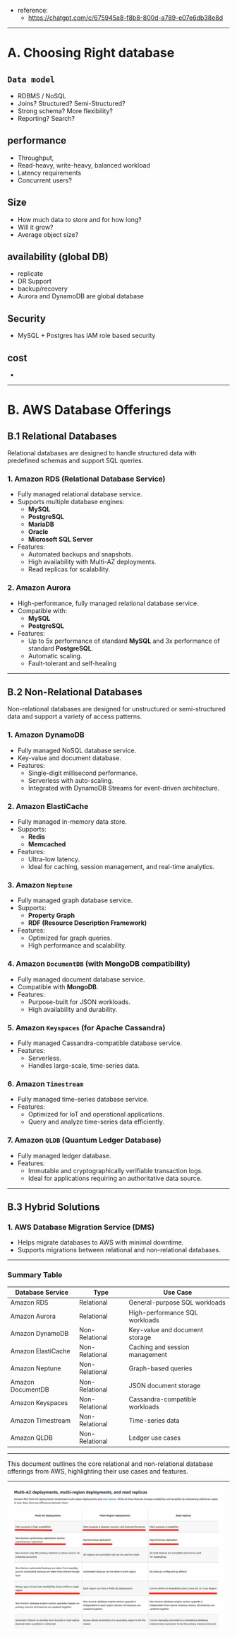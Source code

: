 - reference:
  - https://chatgpt.com/c/675945a8-f8b8-800d-a789-e07e6db38e8d
--- 
# A. Choosing Right database
## `Data model`
  - RDBMS / NoSQL
  - Joins? Structured? Semi-Structured?
  - Strong schema? More flexibility?
  - Reporting? Search?
    
## performance 
  - Throughput, 
  - Read-heavy, write-heavy, balanced workload
  - Latency requirements
  - Concurrent users?
  
## Size
  - How much data to store and for how long? 
  - Will it grow? 
  - Average object size?
  
## availability (global DB) 
- replicate
- DR Support
- backup/recovery
- Aurora and DynamoDB are global database

## Security
  - MySQL + Postgres has IAM role based security

## cost
- 
---

# B. AWS Database Offerings

## B.1 Relational Databases
Relational databases are designed to handle structured data with predefined schemas and support SQL queries.

### 1. **Amazon RDS (Relational Database Service)**
- Fully managed relational database service.
- Supports multiple database engines:
    - **MySQL**
    - **PostgreSQL**
    - **MariaDB**
    - **Oracle**
    - **Microsoft SQL Server**
- Features:
    - Automated backups and snapshots.
    - High availability with Multi-AZ deployments.
    - Read replicas for scalability.

### 2. **Amazon Aurora**
- High-performance, fully managed relational database service.
- Compatible with:
    - **MySQL**
    - **PostgreSQL**
- Features:
    - Up to 5x performance of standard **MySQL** and 3x performance of standard **PostgreSQL**.
    - Automatic scaling.
    - Fault-tolerant and self-healing

---

## B.2 Non-Relational Databases
Non-relational databases are designed for unstructured or semi-structured data and support a variety of access patterns.

### 1. **Amazon DynamoDB**
- Fully managed NoSQL database service.
- Key-value and document database.
- Features:
    - Single-digit millisecond performance.
    - Serverless with auto-scaling.
    - Integrated with DynamoDB Streams for event-driven architecture.

### 2. **Amazon ElastiCache**
- Fully managed in-memory data store.
- Supports:
    - **Redis**
    - **Memcached**
- Features:
    - Ultra-low latency.
    - Ideal for caching, session management, and real-time analytics.

### 3. **Amazon `Neptune`**
- Fully managed graph database service.
- Supports:
    - **Property Graph**
    - **RDF (Resource Description Framework)**
- Features:
    - Optimized for graph queries.
    - High performance and scalability.

### 4. **Amazon `DocumentDB` (with MongoDB compatibility)**
- Fully managed document database service.
- Compatible with **MongoDB**.
- Features:
    - Purpose-built for JSON workloads.
    - High availability and durability.

### 5. **Amazon `Keyspaces` (for Apache Cassandra)**
- Fully managed Cassandra-compatible database service.
- Features:
    - Serverless.
    - Handles large-scale, time-series data.

### 6. **Amazon `Timestream`**
- Fully managed time-series database service.
- Features:
    - Optimized for IoT and operational applications.
    - Query and analyze time-series data efficiently.

### 7. **Amazon `QLDB` (Quantum Ledger Database)**
- Fully managed ledger database.
- Features:
    - Immutable and cryptographically verifiable transaction logs.
    - Ideal for applications requiring an authoritative data source.

---

## B.3 Hybrid Solutions
### 1. **AWS Database Migration Service (DMS)**
- Helps migrate databases to AWS with minimal downtime.
- Supports migrations between relational and non-relational databases.

---

### Summary Table
| Database Service           | Type               | Use Case                       |
|----------------------------|--------------------|---------------------------------|
| Amazon RDS                | Relational         | General-purpose SQL workloads  |
| Amazon Aurora             | Relational         | High-performance SQL workloads |
| Amazon DynamoDB           | Non-Relational     | Key-value and document storage |
| Amazon ElastiCache        | Non-Relational     | Caching and session management |
| Amazon Neptune            | Non-Relational     | Graph-based queries            |
| Amazon DocumentDB         | Non-Relational     | JSON document storage          |
| Amazon Keyspaces          | Non-Relational     | Cassandra-compatible workloads |
| Amazon Timestream         | Non-Relational     | Time-series data               |
| Amazon QLDB               | Non-Relational     | Ledger use cases               |

---

This document outlines the core relational and non-relational database offerings from AWS, highlighting their use cases and features.

---
![img.png](img.png)

